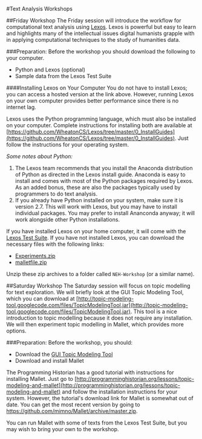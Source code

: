 #Text Analysis Workshops

##Friday Workshop
The Friday session will introduce the workflow for computational text analysis using [Lexos](http://lexos.wheatoncollege.edu). Lexos is powerful but easy to learn and highlights many of the intellectual issues digital humanists grapple with in applying computational techniques to the study of humanities data.

###Preparation:
Before the workshop you should download the following to your computer.

* Python and Lexos (optional)
* Sample data from the Lexos Test Suite

####Installing Lexos on Your Computer
You do not have to install Lexos; you can access a hosted version at the link above. However, running Lexos on your own computer provides better performance since there is no internet lag.

Lexos uses the Python programming language, which must also be installed on your computer. Complete instructions for installing both are available at [https://github.com/WheatonCS/Lexos/tree/master/0_InstallGuides](https://github.com/WheatonCS/Lexos/tree/master/0_InstallGuides). Just follow the instructions for your operating system.

*Some notes about Python:*
1. The Lexos team recommends that you install the Anaconda distribution of Python as directed in the Lexos install guide. Anaconda is easy to install and comes with most of the Python packages required by Lexos. As an added bonus, these are also the packages typically used by programmers to do text analysis.
2. If you already have Python installed on your system, make sure it is version 2.7. This will work with Lexos, but you may have to install individual packages. You may prefer to install Ananconda anyway; it will work alongside other Python installations.

If you have installed Lexos on your home computer, it will come with the [Lexos Test Suite](https://github.com/scottkleinman/Lexos-TestSuite). If you have not installed Lexos, you can download the necessary files with the following links: 

* [Experiments.zip](https://github.com/scottkleinman/Lexos-TestSuite/blob/master/Experiments.zip?raw=true)
* [malletfile.zip](https://github.com/scottkleinman/Lexos-TestSuite/blob/master/malletfile.zip?raw=true)

Unzip these zip archives to a folder called `NEH-Workshop` (or a similar name).

##Saturday Workshop
The Saturday session will focus on topic modelling for text exploration. We will briefly look at the GUI Topic Modeling Tool, which you can download at [http://topic-modeling-tool.googlecode.com/files/TopicModelingTool.jar](http://topic-modeling-tool.googlecode.com/files/TopicModelingTool.jar). This tool is a nice introduction to topic modelling because it does not require any installation. We will then experiment topic modelling in Mallet, which  provides more options.

###Preparation:
Before the workshop, you should:

* Download the [GUI Topic Modeling Tool](http://topic-modeling-tool.googlecode.com/files/TopicModelingTool.jar)
* Download and install Mallet

The Programming Historian has a good tutorial with instructions for installing Mallet. Just go to [http://programminghistorian.org/lessons/topic-modeling-and-mallet](http://programminghistorian.org/lessons/topic-modeling-and-mallet) and follow the installation instructions for your system. However, the tutorial's download link for Mallet is somewhat out of date. You can get the most recent version by going to https://github.com/mimno/Mallet/archive/master.zip.

You can run Mallet with some of texts from the Lexos Test Suite, but you may wish to bring your own to the workshop.

